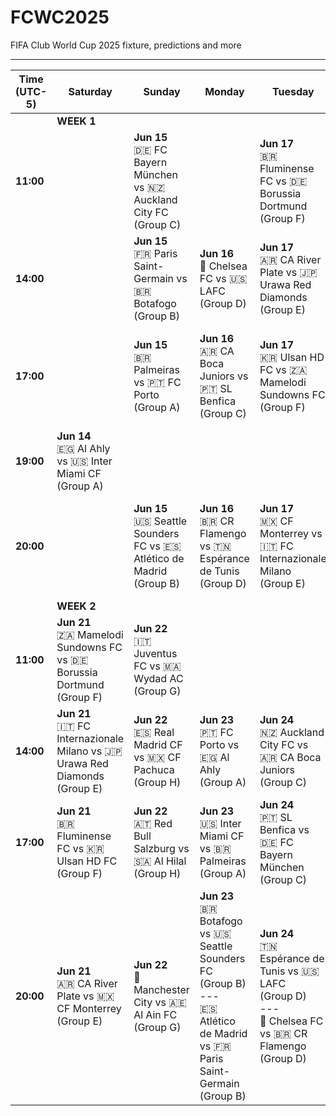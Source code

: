 # FCWC2025
FIFA Club World Cup 2025 fixture, predictions and more

---
| Time (UTC-5) | Saturday                                                                                                                                                                                                                                                            | Sunday                                                                                                                                                                                                                                                                    | Monday                                                                                                                                                                                                                                                                     | Tuesday                                                                                                                                                                                                                                                                | Wednesday                                                                                                                                                                                                                                                             | Thursday                                                                                                                                                                                                                                                                  | Friday                                                                                                                                                                                                                                                                        |
|--------------|---------------------------------------------------------------------------------------------------------------------------------------------------------------------------------------------------------------------------------------------------------------------|---------------------------------------------------------------------------------------------------------------------------------------------------------------------------------------------------------------------------------------------------------------------------|--------------------------------------------------------------------------------------------------------------------------------------------------------------------------------------------------------------------------------------------------------------------------|------------------------------------------------------------------------------------------------------------------------------------------------------------------------------------------------------------------------------------------------------------------------|-----------------------------------------------------------------------------------------------------------------------------------------------------------------------------------------------------------------------------------------------------------------------|---------------------------------------------------------------------------------------------------------------------------------------------------------------------------------------------------------------------------------------------------------------------------|-----------------------------------------------------------------------------------------------------------------------------------------------------------------------------------------------------------------------------------------------------------------------------|
|              | **WEEK 1**                                                                                                                                                                                                                                                          |                                                                                                                                                                                                                                                                           |                                                                                                                                                                                                                                                                          |                                                                                                                                                                                                                                                                        |                                                                                                                                                                                                                                                                           |                                                                                                                                                                                                                                                                           |                                                                                                                                                                                                                                                                             |
| **11:00**    |                                                                                                                                                                                                                                                                     | **Jun 15**<br>🇩🇪 FC Bayern München vs 🇳🇿 Auckland City FC<br>(Group C)                                                                                                                                                                                                     |                                                                                                                                                                                                                                                                          | **Jun 17**<br>🇧🇷 Fluminense FC vs 🇩🇪 Borussia Dortmund<br>(Group F)                                                                                                                                                                                                    | **Jun 18**<br>🏴󠁧󠁢󠁥󠁮󠁧󠁿 Manchester City vs 🇲🇦 Wydad AC<br>(Group G)                                                                                                                                                                                                | **Jun 19**<br>🇧🇷 Palmeiras vs 🇪🇬 Al Ahly<br>(Group A)                                                                                                                                                                                                                            | **Jun 20**<br>🇵🇹 SL Benfica vs 🇳🇿 Auckland City FC<br>(Group C)                                                                                                                                                                                                            |
| **14:00**    |                                                                                                                                                                                                                                                                     | **Jun 15**<br>🇫🇷 Paris Saint-Germain vs 🇧🇷 Botafogo<br>(Group B)                                                                                                                                                                                                         | **Jun 16**<br>🏴󠁧󠁢󠁥󠁮󠁧󠁿 Chelsea FC vs 🇺🇸 LAFC<br>(Group D)                                                                                                                                                                                                               | **Jun 17**<br>🇦🇷 CA River Plate vs 🇯🇵 Urawa Red Diamonds<br>(Group E)                                                                                                                                                                                                 | **Jun 18**<br>🇪🇸 Real Madrid CF vs 🇸🇦 Al Hilal<br>(Group H)                                                                                                                                                                                                              | **Jun 19**<br>🇺🇸 Inter Miami CF vs 🇵🇹 FC Porto<br>(Group A)                                                                                                                                                                                                            | **Jun 20**<br>🇧🇷 CR Flamengo vs 🇺🇸 LAFC<br>(Group D)                                                                                                                                                                                                                   |
| **17:00**    |                                                                                                                                                                                                                                                                     | **Jun 15**<br>🇧🇷 Palmeiras vs 🇵🇹 FC Porto<br>(Group A)                                                                                                                                                                                                                    | **Jun 16**<br>🇦🇷 CA Boca Juniors vs 🇵🇹 SL Benfica<br>(Group C)                                                                                                                                                                                                           | **Jun 17**<br>🇰🇷 Ulsan HD FC vs 🇿🇦 Mamelodi Sundowns FC<br>(Group F)                                                                                                                                                                                                   | **Jun 18**<br>🇲🇽 CF Pachuca vs 🇦🇹 Red Bull Salzburg<br>(Group H)                                                                                                                                                                                                         | **Jun 19**<br>🇺🇸 Seattle Sounders FC vs 🇫🇷 Paris Saint-Germain<br>(Group B)                                                                                                                                                                                             | **Jun 20**<br>🏴󠁧󠁢󠁥󠁮󠁧󠁿 Chelsea FC vs 🇹🇳 Espérance de Tunis<br>(Group D)                                                                                                                                                                                                   |
| **19:00**    | **Jun 14**<br>🇪🇬 Al Ahly vs 🇺🇸 Inter Miami CF<br>(Group A)                                                                                                                                                                                                           |                                                                                                                                                                                                                                                                           |                                                                                                                                                                                                                                                                          |                                                                                                                                                                                                                                                                        |                                                                                                                                                                                                                                                                           |                                                                                                                                                                                                                                                                           |                                                                                                                                                                                                                                                                             |
| **20:00**    |                                                                                                                                                                                                                                                                     | **Jun 15**<br>🇺🇸 Seattle Sounders FC vs 🇪🇸 Atlético de Madrid<br>(Group B)                                                                                                                                                                                             | **Jun 16**<br>🇧🇷 CR Flamengo vs 🇹🇳 Espérance de Tunis<br>(Group D)                                                                                                                                                                                                        | **Jun 17**<br>🇲🇽 CF Monterrey vs 🇮🇹 FC Internazionale Milano<br>(Group E)                                                                                                                                                                                            | **Jun 18**<br>🇦🇪 Al Ain FC vs 🇮🇹 Juventus FC<br>(Group G)                                                                                                                                                                                                               | **Jun 19**<br>🇪🇸 Atlético de Madrid vs 🇧🇷 Botafogo<br>(Group B)                                                                                                                                                                                                        | **Jun 20**<br>🇩🇪 FC Bayern München vs 🇦🇷 CA Boca Juniors<br>(Group C)                                                                                                                                                                                                     |
|              | **WEEK 2**                                                                                                                                                                                                                                                          |                                                                                                                                                                                                                                                                           |                                                                                                                                                                                                                                                                          |                                                                                                                                                                                                                                                                        |                                                                                                                                                                                                                                                                           |                                                                                                                                                                                                                                                                           |                                                                                                                                                                                                                                                                             |
| **11:00**    | **Jun 21**<br>🇿🇦 Mamelodi Sundowns FC vs 🇩🇪 Borussia Dortmund<br>(Group F)                                                                                                                                                                                            | **Jun 22**<br>🇮🇹 Juventus FC vs 🇲🇦 Wydad AC<br>(Group G)                                                                                                                                                                                                                     |                                                                                                                                                                                                                                                                          |                                                                                                                                                                                                                                                                        |                                                                                                                                                                                                                                                                           |                                                                                                                                                                                                                                                                           |                                                                                                                                                                                                                                                                             |
| **14:00**    | **Jun 21**<br>🇮🇹 FC Internazionale Milano vs 🇯🇵 Urawa Red Diamonds<br>(Group E)                                                                                                                                                                                      | **Jun 22**<br>🇪🇸 Real Madrid CF vs 🇲🇽 CF Pachuca<br>(Group H)                                                                                                                                                                                                              | **Jun 23**<br>🇵🇹 FC Porto vs 🇪🇬 Al Ahly<br>(Group A)                                                                                                                                                                                                                      | **Jun 24**<br>🇳🇿 Auckland City FC vs 🇦🇷 CA Boca Juniors<br>(Group C)                                                                                                                                                                                                  | **Jun 25**<br>🇩🇪 Borussia Dortmund vs 🇰🇷 Ulsan HD FC<br>(Group F)                                                                                                                                                                                                        | **Jun 26**<br>🇮🇹 Juventus FC vs 🏴󠁧󠁢󠁥󠁮󠁧󠁿 Manchester City<br>(Group G)                                                                                                                                                                                                   |                                                                                                                                                                                                                                                                             |
| **17:00**    | **Jun 21**<br>🇧🇷 Fluminense FC vs 🇰🇷 Ulsan HD FC<br>(Group F)                                                                                                                                                                                                         | **Jun 22**<br>🇦🇹 Red Bull Salzburg vs 🇸🇦 Al Hilal<br>(Group H)                                                                                                                                                                                                            | **Jun 23**<br>🇺🇸 Inter Miami CF vs 🇧🇷 Palmeiras<br>(Group A)                                                                                                                                                                                                            | **Jun 24**<br>🇵🇹 SL Benfica vs 🇩🇪 FC Bayern München<br>(Group C)                                                                                                                                                                                                  | **Jun 25**<br>🇿🇦 Mamelodi Sundowns FC vs 🇧🇷 Fluminense FC<br>(Group F)                                                                                                                                                                                                    | **Jun 26**<br>🇲🇦 Wydad AC vs 🇦🇪 Al Ain FC<br>(Group G)                                                                                                                                                                                                            |                                                                                                                                                                                                                                                                             |
| **20:00**    | **Jun 21**<br>🇦🇷 CA River Plate vs 🇲🇽 CF Monterrey<br>(Group E)                                                                                                                                                                                                       | **Jun 22**<br>🏴󠁧󠁢󠁥󠁮󠁧󠁿 Manchester City vs 🇦🇪 Al Ain FC<br>(Group G)                                                                                                                                                                                                          | **Jun 23**<br>🇧🇷 Botafogo vs 🇺🇸 Seattle Sounders FC<br>(Group B)<br>---<br>🇪🇸 Atlético de Madrid vs 🇫🇷 Paris Saint-Germain<br>(Group B)                                                                                                                                     | **Jun 24**<br>🇹🇳 Espérance de Tunis vs 🇺🇸 LAFC<br>(Group D)<br>---<br>🏴󠁧󠁢󠁥󠁮󠁧󠁿 Chelsea FC vs 🇧🇷 CR Flamengo<br>(Group D)                                                                                                                                         | **Jun 25**<br>🇮🇹 FC Internazionale Milano vs 🇦🇷 CA River Plate<br>(Group E)<br>---<br>🇯🇵 Urawa Red Diamonds vs 🇲🇽 CF Monterrey<br>(Group E)                                                                                                                          | **Jun 26**<br>🇸🇦 Al Hilal vs 🇲🇽 CF Pachuca<br>(Group H)<br>---<br>🇦🇹 Red Bull Salzburg vs 🇪🇸 Real Madrid CF<br>(Group H)                                                                                                                                             |                                                                                                                                                                                                                                                                             |
